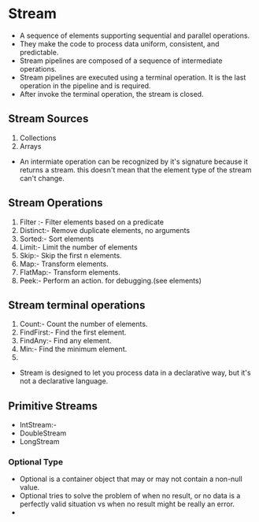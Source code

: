# Stream
- A sequence of elements supporting sequential and parallel operations.
- They make the code to process data uniform, consistent, and predictable.
- Stream pipelines are composed of a sequence of intermediate operations.
- Stream pipelines are executed using a terminal operation. It is the last operation in the pipeline and is required.
- After invoke the terminal operation, the stream is closed.

## Stream Sources
1. Collections
2. Arrays
- An intermiate operation can be recognized by it's signature because it returns a stream. this doesn't mean that the element type of the stream can't change.

## Stream Operations
1. Filter :- Filter elements based on a predicate
2. Distinct:- Remove duplicate elements, no arguments
3. Sorted:- Sort elements
4. Limit:- Limit the number of elements
5. Skip:- Skip the first n elements.
6. Map:- Transform elements.
7. FlatMap:- Transform elements.
8. Peek:- Perform an action. for debugging.(see elements)

## Stream terminal operations
1. Count:- Count the number of elements.
2. FindFirst:- Find the first element.
3. FindAny:- Find any element.
4. Min:- Find the minimum element.
5. 

- Stream is designed to let you process data in a declarative way, but it's not a declarative language.
## Primitive Streams
- IntStream:- 
- DoubleStream
- LongStream

### Optional Type
- Optional is a container object that may or may not contain a non-null value.
- Optional tries to solve  the problem of when no result, or no data is a perfectly valid situation vs when no result might be really an error.
- 
